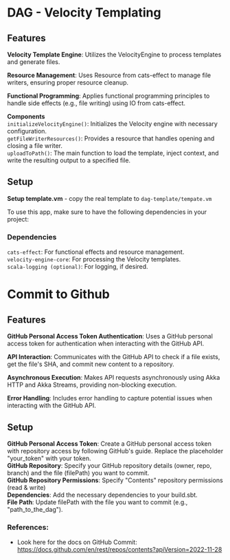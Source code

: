 

# DAG - Velocity Templating
## Features
**Velocity Template Engine**: Utilizes the VelocityEngine to process templates and generate files.

**Resource Management**: Uses Resource from cats-effect to manage file writers, ensuring proper resource cleanup.

**Functional Programming**: Applies functional programming principles to handle side effects (e.g., file writing) using IO from cats-effect.

**Components**  
`initializeVelocityEngine()`: Initializes the Velocity engine with necessary configuration.  
`getFileWriterResources()`: Provides a resource that handles opening and closing a file writer.  
`uploadToPath()`: The main function to load the template, inject context, and write the resulting output to a specified file.  

## Setup
**Setup template.vm** - copy the real template to `dag-template/tempate.vm` 

To use this app, make sure to have the following dependencies in your project:

### Dependencies
`cats-effect`: For functional effects and resource management.  
`velocity-engine-core`: For processing the Velocity templates.  
`scala-logging (optional)`: For logging, if desired.

# Commit to Github

## Features
**GitHub Personal Access Token Authentication**: Uses a GitHub personal access token for authentication when interacting with the GitHub API.

**API Interaction**: Communicates with the GitHub API to check if a file exists, get the file's SHA, and commit new content to a repository.

**Asynchronous Execution**: Makes API requests asynchronously using Akka HTTP and Akka Streams, providing non-blocking execution.

**Error Handling**: Includes error handling to capture potential issues when interacting with the GitHub API.

## Setup
**GitHub Personal Access Token**: Create a GitHub personal access token with repository access by following GitHub's guide. Replace the placeholder "your_token" with your token.    
**GitHub Repository**: Specify your GitHub repository details (owner, repo, branch) and the file (filePath) you want to commit.  
**GitHub Repository Permissions**: Specify "Contents" repository permissions (read & write)   
**Dependencies**: Add the necessary dependencies to your build.sbt.  
**File Path**: Update filePath with the file you want to commit (e.g., "path_to_the_dag").

### References:
- Look here for the docs on GitHub Commit:
  https://docs.github.com/en/rest/repos/contents?apiVersion=2022-11-28

